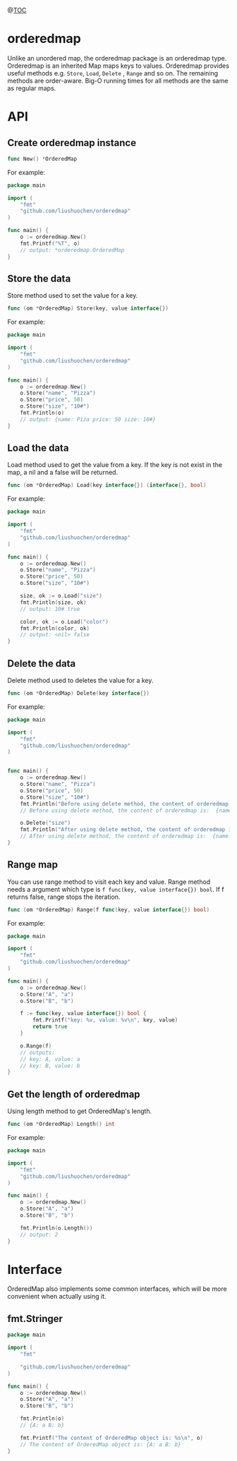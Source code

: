 @[TOC](Content)



# orderedmap

Unlike an unordered map, the orderedmap package is an orderedmap type. Orderedmap is an inherited Map maps keys to values. Orderedmap provides useful methods e.g.  `Store`, `Load`, `Delete` , `Range` and so on. The remaining methods are order-aware. Big-O running times for all methods are the same as regular maps.



# API

## Create orderedmap instance

```go
func New() *OrderedMap
```

For example:

```go
package main

import (
	"fmt"
	"github.com/liushuochen/orderedmap"
)

func main() {
	o := orderedmap.New()
	fmt.Printf("%T", o)
	// output: *orderedmap.OrderedMap
}

```



## Store the data

Store method used to set the value for a key.

```go
func (om *OrderedMap) Store(key, value interface{})
```

For example:

```go
package main

import (
	"fmt"
	"github.com/liushuochen/orderedmap"
)

func main() {
	o := orderedmap.New()
	o.Store("name", "Pizza")
	o.Store("price", 50)
	o.Store("size", "10#")
	fmt.Println(o)
	// output: {name: Piza price: 50 size: 10#}
}

```



## Load the data

Load method used to get the value from a key. If the key is not exist in the map, a nil and a false will be returned.

```go
func (om *OrderedMap) Load(key interface{}) (interface{}, bool)
```

For example:

```go
package main

import (
	"fmt"
	"github.com/liushuochen/orderedmap"
)

func main() {
	o := orderedmap.New()
	o.Store("name", "Pizza")
	o.Store("price", 50)
	o.Store("size", "10#")

	size, ok := o.Load("size")
	fmt.Println(size, ok)
	// output: 10# true

	color, ok := o.Load("color")
	fmt.Println(color, ok)
	// output: <nil> false
}

```



## Delete the data

Delete method used to deletes the value for a key.

```go
func (om *OrderedMap) Delete(key interface{})
```

For example:

```go
package main

import (
	"fmt"
	"github.com/liushuochen/orderedmap"
)


func main() {
	o := orderedmap.New()
	o.Store("name", "Pizza")
	o.Store("price", 50)
	o.Store("size", "10#")
	fmt.Println("Before using delete method, the content of orderedmap is: ", o)
	// Before using delete method, the content of orderedmap is:  {name: Pizza price: 50 size: 10#}

	o.Delete("size")
	fmt.Println("After using delete method, the content of orderedmap is: ", o)
	// After using delete method, the content of orderedmap is:  {name: Pizza price: 50}
}

```



## Range map

You can use range method to visit each key and value. Range method needs a argument which type is `f func(key, value interface{}) bool`. If f returns false, range stops the iteration.

```go
func (om *OrderedMap) Range(f func(key, value interface{}) bool)
```

For example:

```go
package main

import (
	"fmt"
	"github.com/liushuochen/orderedmap"
)

func main() {
	o := orderedmap.New()
	o.Store("A", "a")
	o.Store("B", "b")

	f := func(key, value interface{}) bool {
		fmt.Printf("key: %v, value: %v\n", key, value)
		return true
	}

	o.Range(f)
	// outputs:
	// key: A, value: a
	// key: B, value: b
}

```



## Get the length of orderedmap

Using length method to get OrderedMap's length.

```go
func (om *OrderedMap) Length() int
```

For example:

```go
package main

import (
	"fmt"
	"github.com/liushuochen/orderedmap"
)

func main() {
	o := orderedmap.New()
	o.Store("A", "a")
	o.Store("B", "b")

	fmt.Println(o.Length())
	// output: 2
}

```





# Interface

OrderedMap also implements some common interfaces, which will be more convenient when actually using it.



## fmt.Stringer

```go
package main

import (
	"fmt"

	"github.com/liushuochen/orderedmap"
)

func main() {
	o := orderedmap.New()
	o.Store("A", "a")
	o.Store("B", "b")

	fmt.Println(o)
	// {A: a B: b}

	fmt.Printf("The content of OrderedMap object is: %s\n", o)
	// The content of OrderedMap object is: {A: a B: b}
}
```

